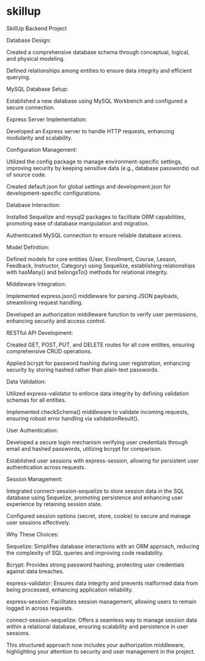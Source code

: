 # skillup
SkillUp Backend Project

Database Design:

Created a comprehensive database schema through conceptual, logical, and physical modeling.

Defined relationships among entities to ensure data integrity and efficient querying.


MySQL Database Setup:

Established a new database using MySQL Workbench and configured a secure connection.


Express Server Implementation:

Developed an Express server to handle HTTP requests, enhancing modularity and scalability.


Configuration Management:

Utilized the config package to manage environment-specific settings, improving security by keeping sensitive data (e.g., database passwords) out of source code.

Created default.json for global settings and development.json for development-specific configurations.


Database Interaction:

Installed Sequelize and mysql2 packages to facilitate ORM capabilities, promoting ease of database manipulation and migration.

Authenticated MySQL connection to ensure reliable database access.


Model Definition:

Defined models for core entities (User, Enrollment, Course, Lesson, Feedback, Instructor, Category) using Sequelize, establishing relationships with hasMany() and belongsTo() methods for relational integrity.


Middleware Integration:

Implemented express.json() middleware for parsing JSON payloads, streamlining request handling.

Developed an authorization middleware function to verify user permissions, enhancing security and access control.


RESTful API Development:

Created GET, POST, PUT, and DELETE routes for all core entities, ensuring comprehensive CRUD operations.

Applied bcrypt for password hashing during user registration, enhancing security by storing hashed rather than plain-text passwords.


Data Validation:

Utilized express-validator to enforce data integrity by defining validation schemas for all entities.

Implemented checkSchema() middleware to validate incoming requests, ensuring robust error handling via validationResult().


User Authentication:

Developed a secure login mechanism verifying user credentials through email and hashed passwords, utilizing bcrypt for comparison.

Established user sessions with express-session, allowing for persistent user authentication across requests.


Session Management:

Integrated connect-session-sequelize to store session data in the SQL database using Sequelize, promoting persistence and enhancing user experience by retaining session state.

Configured session options (secret, store, cookie) to secure and manage user sessions effectively.


Why These Choices:

Sequelize: Simplifies database interactions with an ORM approach, reducing the complexity of SQL queries and improving code readability.

Bcrypt: Provides strong password hashing, protecting user credentials against data breaches.

express-validator: Ensures data integrity and prevents malformed data from being processed, enhancing application reliability.

express-session: Facilitates session management, allowing users to remain logged in across requests.

connect-session-sequelize: Offers a seamless way to manage session data within a relational database, ensuring scalability and persistence in user sessions.



This structured approach now includes your authorization middleware, highlighting your attention to security and user management in the project.
